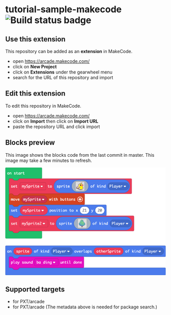 # tutorial-sample-makecode ![Build status badge](https://github.com/compstki/tutorial-sample-makecode/workflows/MakeCode/badge.svg)



## Use this extension

This repository can be added as an **extension** in MakeCode.

* open https://arcade.makecode.com/
* click on **New Project**
* click on **Extensions** under the gearwheel menu
* search for the URL of this repository and import

## Edit this extension

To edit this repository in MakeCode.

* open https://arcade.makecode.com/
* click on **Import** then click on **Import URL**
* paste the repository URL and click import

## Blocks preview

This image shows the blocks code from the last commit in master.
This image may take a few minutes to refresh.

![A rendered view of the blocks](https://github.com/compstki/tutorial-sample-makecode/raw/master/.makecode/blocks.png)

## Supported targets

* for PXT/arcade
* for PXT/arcade
(The metadata above is needed for package search.)

